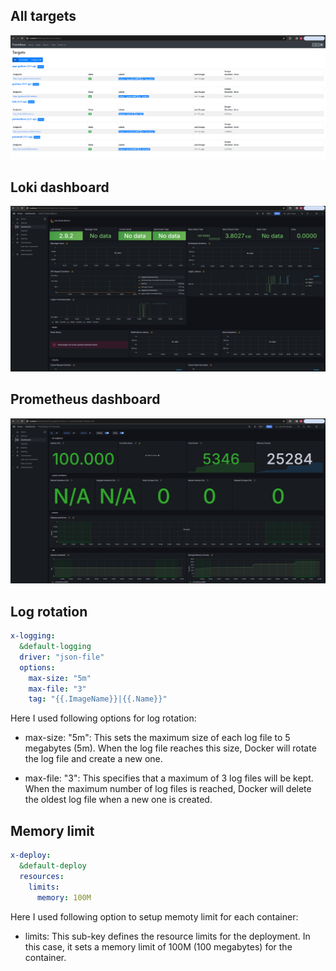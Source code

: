 ## All targets

![targets](./images/targets.png)

## Loki dashboard

![loki_dash](./images/loki_dashboard.png)

## Prometheus dashboard

![prommetheus_dash](./images/prometheus_dashboard.png)

## Log rotation

```yml
x-logging:
  &default-logging
  driver: "json-file"
  options:
    max-size: "5m"
    max-file: "3"
    tag: "{{.ImageName}}|{{.Name}}"
```
Here I used following options for log rotation:

- max-size: "5m": This sets the maximum size of each log file to 5 megabytes (5m). When the log file reaches this size, Docker will rotate the log file and create a new one.

- max-file: "3": This specifies that a maximum of 3 log files will be kept. When the maximum number of log files is reached, Docker will delete the oldest log file when a new one is created.

## Memory limit

```yml
x-deploy:
  &default-deploy
  resources:
    limits:
      memory: 100M
```

Here I used following option to setup memoty limit for each container:

- limits: This sub-key defines the resource limits for the deployment. In this case, it sets a memory limit of 100M (100 megabytes) for the container.


